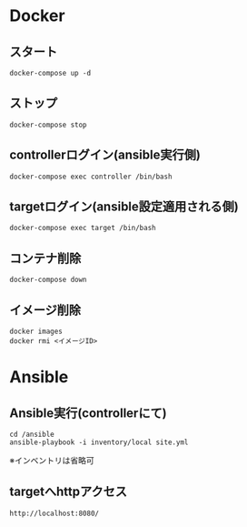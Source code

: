 # Docker
## スタート
```
docker-compose up -d
```

## ストップ
```
docker-compose stop
```

## controllerログイン(ansible実行側)
```
docker-compose exec controller /bin/bash
```

## targetログイン(ansible設定適用される側)
```
docker-compose exec target /bin/bash
```


## コンテナ削除
```
docker-compose down
```

## イメージ削除
```
docker images
docker rmi <イメージID>
```

# Ansible
## Ansible実行(controllerにて)
```
cd /ansible
ansible-playbook -i inventory/local site.yml
```
※インベントリは省略可

## targetへhttpアクセス
```
http://localhost:8080/
```
